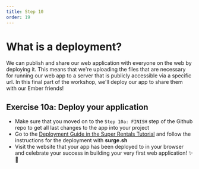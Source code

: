 ```yaml
---
title: Step 10
order: 19
---
```


# What is a deployment?

We can publish and share our web application with everyone on the web by deploying it. This means that we're uploading the files that are necessary for running our web app to a server that is publicly accessible via a specific url. In this final part of the workshop, we'll deploy our app to share them with our Ember friends!

## Exercise 10a: Deploy your application

- Make sure that you moved on to the `Step 10a: FINISH` step of the Github repo to get all last changes to the app into your project
- Go to the [Deployment Guide in the Super Rentals Tutorial](https://guides.emberjs.com/release/tutorial/deploying/) and follow the instructions for the deployment with **surge.sh**
- Visit the website that your app has been deployed to in your browser and celebrate your success in building your very first web application! ✨💖
